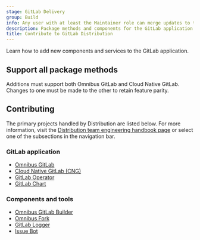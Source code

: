 ```yaml
---
stage: GitLab Delivery
group: Build
info: Any user with at least the Maintainer role can merge updates to this content. For details, see https://docs.gitlab.com/development/development_processes/#development-guidelines-review.
description: Package methods and components for the GitLab application.
title: Contribute to GitLab Distribution
---
```


Learn how to add new components and services to the GitLab application.

## Support all package methods

Additions must support both Omnibus GitLab and Cloud Native GitLab. Changes
to one must be made to the other to retain feature parity.

## Contributing

The primary projects handled by Distribution are listed below. For more
information, visit the [Distribution team engineering handbook page](https://handbook.gitlab.com/handbook/engineering/infrastructure-platforms/gitlab-delivery/distribution/)
or select one of the subsections in the navigation bar.

### GitLab application

- [Omnibus GitLab](https://gitlab.com/gitlab-org/omnibus-gitlab)
- [Cloud Native GitLab (CNG)](https://gitlab.com/gitlab-org/build/CNG)
- [GitLab Operator](https://gitlab.com/gitlab-org/cloud-native/gitlab-operator)
- [GitLab Chart](https://gitlab.com/gitlab-org/charts/gitlab)

### Components and tools

- [Omnibus GitLab Builder](https://gitlab.com/gitlab-org/gitlab-omnibus-builder)
- [Omnibus Fork](https://gitlab.com/gitlab-org/omnibus)
- [GitLab Logger](https://gitlab.com/gitlab-org/cloud-native/gitlab-logger)
- [Issue Bot](https://gitlab.com/gitlab-org/distribution/issue-bot)
